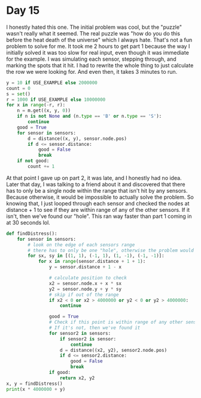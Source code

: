 # Day 15

I honestly hated this one. The initial problem was cool, but the "puzzle" wasn't really what it seemed. The real puzzle was "how do you do this before the heat death of the universe" which I always hate. That's not a fun problem to solve for me. It took me 2 hours to get part 1 because the way I initially solved it was too slow for real input, even though it was immediate for the example. I was simulating each sensor, stepping through, and marking the spots that it hit. I had to rewrite the whole thing to just calculate the row we were looking for. And even then, it takes 3 minutes to run.

```python
y = 10 if USE_EXAMPLE else 2000000
count = 0
s = set()
r = 1000 if USE_EXAMPLE else 10000000 
for x in range(-r, r):
    n = m.get((x, y, 0))
    if n is not None and (n.type == 'B' or n.type == 'S'):
        continue
    good = True
    for sensor in sensors:
        d = distance((x, y), sensor.node.pos)
        if d <= sensor.distance:
            good = False
            break
    if not good:
        count += 1
```

At that point I gave up on part 2, it was late, and I honestly had no idea. Later that day, I was talking to a friend about it and discovered that there has to only be a single node within the range that isn't hit by any sensors. Because otherwise, it would be impossible to actually solve the problem. So knowing that, I just looped through each sensor and checked the nodes at distance + 1 to see if they are within range of any of the other sensors. If it isn't, then we've found our "hole". This ran way faster than part 1 coming in at 30 seconds lol.

```python
def findDistress():
    for sensor in sensors:
        # look on the edge of each sensors range
        # there has to only be one "hole", otherwise the problem would be impossible
        for sx, sy in [(1, 1), (-1, 1), (1, -1), (-1, -1)]:
            for x in range(sensor.distance + 1 + 1):
                y = sensor.distance + 1 - x

                # calculate position to check
                x2 = sensor.node.x + x * sx
                y2 = sensor.node.y + y * sy
                # skip if out of the range
                if x2 < 0 or x2 > 4000000 or y2 < 0 or y2 > 4000000:
                    continue

                good = True
                # Check if this point is within range of any other sensor
                # If it's not, then we've found it
                for sensor2 in sensors:
                    if sensor2 is sensor:
                        continue
                    d = distance((x2, y2), sensor2.node.pos)
                    if d <= sensor2.distance:
                        good = False
                        break
                if good:
                    return x2, y2
x, y = findDistress()
print(x * 4000000 + y)
```
